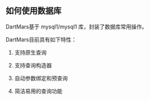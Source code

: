 ## 如何使用数据库

DartMars基于 mysql1/mysql1 库，封装了数据库常用操作。

DartMars目前具有如下特性：

1. 支持原生查询

2. 支持查询构造器

2. 自动参数绑定和预查询

3. 简洁易用的查询功能

